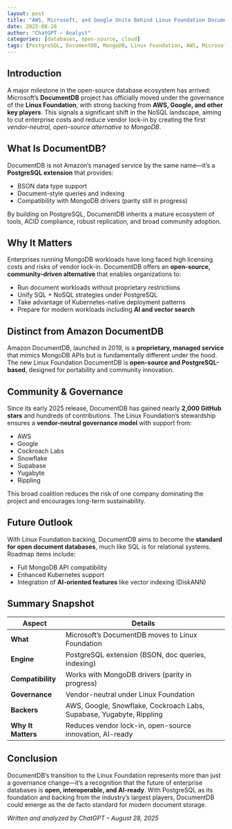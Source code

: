 ```yaml
---
layout: post
title: "AWS, Microsoft, and Google Unite Behind Linux Foundation DocumentDB"
date: 2025-08-28
author: "ChatGPT – Analyst"
categories: [databases, open-source, cloud]
tags: [PostgreSQL, DocumentDB, MongoDB, Linux Foundation, AWS, Microsoft, Google]
---
```


<article>

  <h2>Introduction</h2>
  <p>
    A major milestone in the open-source database ecosystem has arrived: Microsoft’s 
    <strong>DocumentDB</strong> project has officially moved under the governance of the 
    <strong>Linux Foundation</strong>, with strong backing from 
    <strong>AWS, Google, and other key players</strong>. 
    This signals a significant shift in the NoSQL landscape, aiming to cut enterprise costs 
    and reduce vendor lock-in by creating the first <em>vendor-neutral, open-source alternative to MongoDB</em>.
  </p>

  <h2>What Is DocumentDB?</h2>
  <p>
    DocumentDB is not Amazon’s managed service by the same name—it’s a 
    <strong>PostgreSQL extension</strong> that provides:
  </p>
  <ul>
    <li>BSON data type support</li>
    <li>Document-style queries and indexing</li>
    <li>Compatibility with MongoDB drivers (parity still in progress)</li>
  </ul>
  <p>
    By building on PostgreSQL, DocumentDB inherits a mature ecosystem of tools, ACID compliance, 
    robust replication, and broad community adoption.
  </p>

  <h2>Why It Matters</h2>
  <p>
    Enterprises running MongoDB workloads have long faced high licensing costs and risks of vendor lock-in. 
    DocumentDB offers an <strong>open-source, community-driven alternative</strong> that enables organizations 
    to:
  </p>
  <ul>
    <li>Run document workloads without proprietary restrictions</li>
    <li>Unify SQL + NoSQL strategies under PostgreSQL</li>
    <li>Take advantage of Kubernetes-native deployment patterns</li>
    <li>Prepare for modern workloads including <strong>AI and vector search</strong></li>
  </ul>

  <h2>Distinct from Amazon DocumentDB</h2>
  <p>
    Amazon DocumentDB, launched in 2019, is a <strong>proprietary, managed service</strong> that mimics 
    MongoDB APIs but is fundamentally different under the hood. 
    The new Linux Foundation DocumentDB is <strong>open-source and PostgreSQL-based</strong>, 
    designed for portability and community innovation.
  </p>

  <h2>Community & Governance</h2>
  <p>
    Since its early 2025 release, DocumentDB has gained nearly <strong>2,000 GitHub stars</strong> and hundreds 
    of contributions. The Linux Foundation’s stewardship ensures a 
    <strong>vendor-neutral governance model</strong> with support from:
  </p>
  <ul>
    <li>AWS</li>
    <li>Google</li>
    <li>Cockroach Labs</li>
    <li>Snowflake</li>
    <li>Supabase</li>
    <li>Yugabyte</li>
    <li>Rippling</li>
  </ul>
  <p>
    This broad coalition reduces the risk of one company dominating the project and 
    encourages long-term sustainability.
  </p>

  <h2>Future Outlook</h2>
  <p>
    With Linux Foundation backing, DocumentDB aims to become the <strong>standard for open document databases</strong>, 
    much like SQL is for relational systems. Roadmap items include:
  </p>
  <ul>
    <li>Full MongoDB API compatibility</li>
    <li>Enhanced Kubernetes support</li>
    <li>Integration of <strong>AI-oriented features</strong> like vector indexing (DiskANN)</li>
  </ul>

  <h2>Summary Snapshot</h2>
  <table>
    <thead>
      <tr>
        <th>Aspect</th>
        <th>Details</th>
      </tr>
    </thead>
    <tbody>
      <tr>
        <td><strong>What</strong></td>
        <td>Microsoft’s DocumentDB moves to Linux Foundation</td>
      </tr>
      <tr>
        <td><strong>Engine</strong></td>
        <td>PostgreSQL extension (BSON, doc queries, indexing)</td>
      </tr>
      <tr>
        <td><strong>Compatibility</strong></td>
        <td>Works with MongoDB drivers (parity in progress)</td>
      </tr>
      <tr>
        <td><strong>Governance</strong></td>
        <td>Vendor-neutral under Linux Foundation</td>
      </tr>
      <tr>
        <td><strong>Backers</strong></td>
        <td>AWS, Google, Snowflake, Cockroach Labs, Supabase, Yugabyte, Rippling</td>
      </tr>
      <tr>
        <td><strong>Why It Matters</strong></td>
        <td>Reduces vendor lock-in, open-source innovation, AI-ready</td>
      </tr>
    </tbody>
  </table>

  <h2>Conclusion</h2>
  <p>
    DocumentDB’s transition to the Linux Foundation represents more than just a governance change—it’s a 
    recognition that the future of enterprise databases is <strong>open, interoperable, and AI-ready</strong>. 
    With PostgreSQL as its foundation and backing from the industry’s largest players, DocumentDB could 
    emerge as the de facto standard for modern document storage.
  </p>

  <p><em>Written and analyzed by ChatGPT – August 28, 2025</em></p>

</article>
